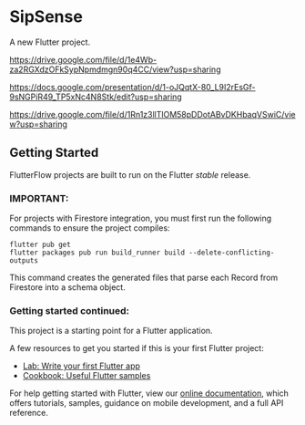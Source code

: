 # SipSense

A new Flutter project.

https://drive.google.com/file/d/1e4Wb-za2RGXdzOFkSypNpmdmgn90q4CC/view?usp=sharing

https://docs.google.com/presentation/d/1-oJQqtX-80_L9I2rEsGf-9sNGPiR49_TP5xNc4N8Stk/edit?usp=sharing

https://drive.google.com/file/d/1Rn1z3llTlOM58pDDotABvDKHbaqVSwiC/view?usp=sharing

## Getting Started

FlutterFlow projects are built to run on the Flutter _stable_ release.

### IMPORTANT:

For projects with Firestore integration, you must first run the following commands to ensure the project compiles:

```
flutter pub get
flutter packages pub run build_runner build --delete-conflicting-outputs
```

This command creates the generated files that parse each Record from Firestore into a schema object.

### Getting started continued:

This project is a starting point for a Flutter application.

A few resources to get you started if this is your first Flutter project:

- [Lab: Write your first Flutter app](https://flutter.dev/docs/get-started/codelab)
- [Cookbook: Useful Flutter samples](https://flutter.dev/docs/cookbook)

For help getting started with Flutter, view our
[online documentation](https://flutter.dev/docs), which offers tutorials,
samples, guidance on mobile development, and a full API reference.
